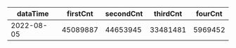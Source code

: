 |dataTime|firstCnt|secondCnt|thirdCnt|fourCnt|
|-|-|-|-|-|
|2022-08-05|45089887|44653945|33481481|5969452|